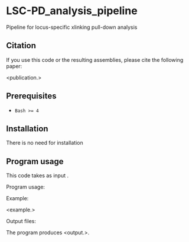 # LSC-PD_analysis_pipeline
Pipeline for locus-specific xlinking pull-down analysis

## Citation

If you use this code or the resulting assemblies, please cite the following paper:

<publication.>

## Prerequisites

* `Bash >= 4`

## Installation

There is no need for installation

## Program usage

This code takes as input <file type.>.

Program usage:


Example:

<example.>


Output files:

The program produces <output.>.


